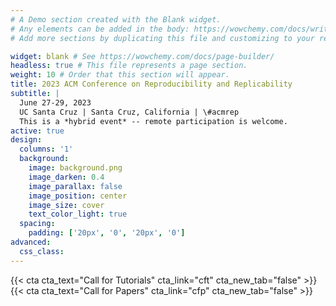 ```yaml
---
# A Demo section created with the Blank widget.
# Any elements can be added in the body: https://wowchemy.com/docs/writing-markdown-latex/
# Add more sections by duplicating this file and customizing to your requirements.

widget: blank # See https://wowchemy.com/docs/page-builder/
headless: true # This file represents a page section.
weight: 10 # Order that this section will appear.
title: 2023 ACM Conference on Reproducibility and Replicability
subtitle: |
  June 27-29, 2023  
  UC Santa Cruz | Santa Cruz, California | \#acmrep  
  This is a *hybrid event* -- remote participation is welcome.
active: true
design:
  columns: '1'
  background:
    image: background.png
    image_darken: 0.4
    image_parallax: false
    image_position: center
    image_size: cover
    text_color_light: true
  spacing:
    padding: ['20px', '0', '20px', '0']
advanced:
  css_class: 
---
```


{{< cta cta_text="Call for Tutorials" cta_link="cft" cta_new_tab="false" >}}{{< cta cta_text="Call for Papers" cta_link="cfp" cta_new_tab="false" >}}


